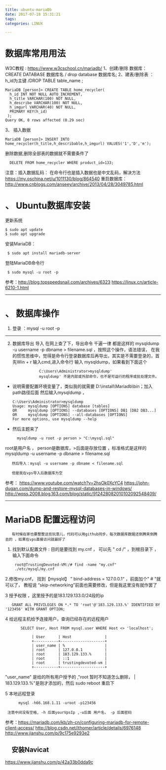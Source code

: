 ```yaml
---
title: ubuntu-mariaDb
date: 2017-07-18 15:31:21
tags:
categories: LINUX

---
```


#   数据库常用用法
W3C教程 :   https://www.w3cschool.cn/mariadb/
1、创建/删除 数据库：CREATE  DATABASE  数据库名 / drop database 数据库名;
2、建表/删除表 ： h_id为主键   /DROP TABLE  table_name ;
       
    MariaDB [person]> CREATE TABLE home_recycler(
      h_id INT NOT NULL AUTO_INCREMENT,
      h_title VARCHAR(100) NOT NULL,
      h_describe VARCHAR(100) NOT NULL,
      h_imgurl VARCHAR(40) NOT NULL,
      PRIMARY KEY(h_id)
     );
    Query OK, 0 rows affected (0.29 sec)
3、 插入数据

    MariaDB [person]> INSERT INTO home_recycler(h_title,h_describable,h_imgurl) VALUES('1','D','m');

   删除数据,删除全部表的数据就不需要条件了
      
      DELETE FROM home_recycler WHERE product_id=133;

   

注意：插入数据乱码： 在命令行也是插入数据也是中文乱码，解决方法
          https://my.oschina.net/u/1011130/blog/864540
          重启数据库：http://www.cnblogs.com/anseey/archive/2013/04/28/3049785.html
          



# 、  Ubuntu数据库安装
  更新系统

    $ sudo apt update
    $ sudo apt upgrade

 


 安装MariaDB：


     $ sudo apt install mariadb-server

 

 登陆MariaDB命令行


     $ sudo mysql -u root -p

  


 参考：http://blog.topspeedsnail.com/archives/6323
           https://linux.cn/article-6210-1.html

_ _ _

# 、  数据库操作
1.  登录 ：mysql -u root -p  
_ _ _


2. 数据库导出 导入
       在网上查了下，导出命令 千遍一律 都是这样的 mysqldump -u username -p dbname > filename.sql ，按照这个操作，语法错误，   在我的惯性思维中，觉得是命令行登录数据库后再导出，其实是不需要登录的，首先Win + r 输入cmd,进入命令行 输入 mysqldump，如果看到下面这个
       
                   C:\Users\Administrator>mysqldump'
                   mysqldump' 不是内部或外部命令，也不是可运行的程序或批处理文件。
-  说明需要配置环境变量了，类似我的就需要 D:\install\Mariadb\bin；加入path路径后面
   然后输入mysqldump ，

       C:\Users\Administrator>mysqldump
       Usage: mysqldump [OPTIONS] database [tables]
       OR     mysqldump [OPTIONS] --databases [OPTIONS] DB1 [DB2 DB3...]
       OR     mysqldump [OPTIONS] --all-databases [OPTIONS]
       For more options, use mysqldump --help 


- 然后主题来了

        mysqldump -u root -p person > "C:\mysql.sql"
root是用户名 ， person是数据库，>后面是存放位置 ，标准格式是这样的  mysqldump -u username -p dbname > filename.sql
    
       然后导入：mysql -u username -p dbname < filename.sql
    
       但是我在vps导入后数据库为空
    

参考： https://www.youtube.com/watch?v=2hsOk0XcYC4
           https://john-dugan.com/dump-and-restore-mysql-databases-in-windows/
 http://wqss.2008.blog.163.com/blog/static/912428082010102092548409/    

_ _ _

#  MariaDB 配置远程访问
       有时候在家也要整整这些玩意儿，代码可以用github同步，每次数据库数据还倒腾来倒腾去的 ，如果在vps直接访问就最好了

1.    找到默认配置文件 : 目的是要找到 my.cnf  ， 可以先 " cd /" ，到根目录下  ，输入下面命令
        
           root@TrustingDevoted-VM:/# find -name "my.cnf"
           ./etc/mysql/my.cnf

2.修改my.cnf， 找到【mysqld】 ” bind-address		= 127.0.0.1“ ，前面加个" # "就可以了， 教程说 “skip-networking”前面也需要修改，但是我这里没有就作罢了


3 授予权限 ，这里授予的是183.129.133.0/24段的ip
       
       GRANT ALL PRIVILEGES ON *.* TO 'root'@'183.129.133.%' IDENTIFIED BY '123456' WITH GRANT OPTION;

 4   给远程主机给予连接用户，查询已经存在的远程用户
          
           SELECT User, Host FROM mysql.user WHERE Host <> 'localhost';
                                 
                | User      | Host               |
                +-----------+--------------------+
                | user_name | %                  |
                | root      | 127.0.0.1          |
                | root      | 183.129.133.%      |
                | root      | ::1                |
                | root      | trustingdevoted-vm |
                +-----------+--------------------+


 "user_name" 是给的所有用户授予的 ,"root  暂时不知道怎么删除，     | 183.129.133.%"是刚才添加的，然后 sudo reboot 重启下

5   本地远程登录 

          mysql -h66.168.1.11 -uroot -p123456
    
     注意中间没有空格, -h 后面yourVpsIp ,-u后面 用户名， -p 后面密码

 参考：https://mariadb.com/kb/zh-cn/configuring-mariadb-for-remote-client-access/
       http://blog.csdn.net/ithomer/article/details/6976148
       http://www.jianshu.com/p/9c175e9293e2
       
       
## 　安装Navicat
https://www.jianshu.com/p/42a33b0dda9c